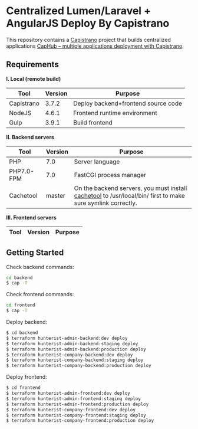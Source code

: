 Centralized Lumen/Laravel + AngularJS Deploy By Capistrano
================================================================================

This repository contains a [Capistrano](http://capistranorb.com/) project that builds centralized applications [CapHub – multiple applications deployment with Capistrano](http://railsware.com/blog/2011/11/18/caphub-multiple-applications-deployment-with-capistrano/).


Requirements
--------------------------------------------------------------------------------

**I. Local (remote build)**

Tool        | Version      | Purpose
----------- | ------------ | ----------------------------------------------------
Capistrano  | 3.7.2        | Deploy backend+frontend source code
NodeJS      | 4.6.1        | Frontend runtime environment
Gulp        | 3.9.1        | Build frontend


**II. Backend servers**

Tool        | Version      | Purpose
----------- | ------------ | ----------------------------------------------------
PHP         | 7.0          | Server language
PHP7.0-FPM  | 7.0          | FastCGI process manager
Cachetool   | master       | On the backend servers, you must install [cachetool](https://github.com/gordalina/cachetool) to /usr/local/bin/ first to make sure symlink correctly.

**III. Frontend servers**

Tool        | Version      | Purpose
----------- | ------------ | ----------------------------------------------------




Getting Started 
--------------------------------------------------------------------------------


Check backend commands:

```sh
cd backend
$ cap -T
```

Check frontend commands:

```sh
cd frontend
$ cap -T
```

Deploy backend:

```sh
$ cd backend
$ terraform hunterist-admin-backend:dev deploy
$ terraform hunterist-admin-backend:staging deploy
$ terraform hunterist-admin-backend:production deploy
$ terraform hunterist-company-backend:dev deploy
$ terraform hunterist-company-backend:staging deploy
$ terraform hunterist-company-backend:production deploy
```

Deploy frontend:

```sh
$ cd frontend
$ terraform hunterist-admin-frontend:dev deploy
$ terraform hunterist-admin-frontend:staging deploy
$ terraform hunterist-admin-frontend:production deploy
$ terraform hunterist-company-frontend:dev deploy
$ terraform hunterist-company-frontend:staging deploy
$ terraform hunterist-company-frontend:production deploy
```